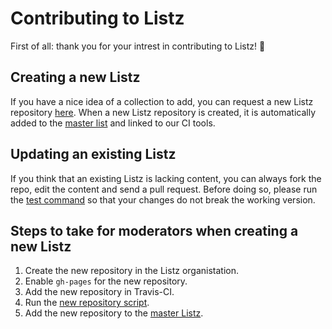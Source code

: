 # Contributing to Listz

First of all: thank you for your intrest in contributing to Listz! 🎉

## Creating a new Listz

If you have a nice idea of a collection to add, you can request a new Listz repository [here](https://github.com/listz/listz/issues/new?template=request-a-new-listz-repository.md). When a new Listz repository is created, it is automatically added to the [master list](https://github.com/listz/listz-all) and linked to our CI tools.

## Updating an existing Listz

If you think that an existing Listz is lacking content, you can always fork the repo, edit the content and send a pull request. Before doing so, please run the [test command](https://github.com/listz/listz-template#how-to-use) so that your changes do not break the working version.

## Steps to take for moderators when creating a new Listz

1. Create the new repository in the Listz organistation.
2. Enable `gh-pages` for the new repository.
3. Add the new repository in Travis-CI.
4. Run the [new repository script](https://github.com/listz/listz-template/blob/master/new.sh).
5. Add the new repository to the [master Listz](https://github.com/listz/listz-all).
